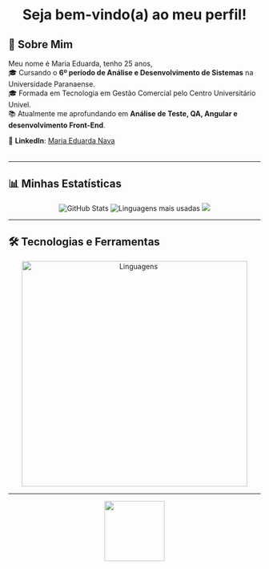 <h1 align="center">Seja bem-vindo(a) ao meu perfil!</h1>

## 🌈 Sobre Mim  

  Meu nome é Maria Eduarda, tenho 25 anos,  
🎓 Cursando o **6º período de Análise e Desenvolvimento de Sistemas** na Universidade Paranaense.  
🎓 Formada em Tecnologia em Gestão Comercial pelo Centro Universitário Univel.  
📚 Atualmente me aprofundando em **Análise de Teste, QA, Angular e desenvolvimento Front-End**.  

💼 **LinkedIn**: [Maria Eduarda Nava](https://www.linkedin.com/in/maria-eduarda-nava/)
<div align="center">
  <img src="https://raw.githubusercontent.com/meduardanava/meduardanava/main/rainbow.gif" width="100%" height="5px">
</div>

---

## 📊 Minhas Estatísticas  

<p align="center">
  <img src="https://github-readme-stats.vercel.app/api?username=meduardanava&show_icons=true&bg_color=0D1117&title_color=FF69B4&icon_color=FF69B4&text_color=ADD8E6&border_color=FF69B4" alt="GitHub Stats">
  <img src="https://github-readme-stats.vercel.app/api/top-langs/?username=meduardanava&layout=compact&langs_count=8&bg_color=0D1117&title_color=FF69B4&text_color=ADD8E6&border_color=FF69B4" alt="Linguagens mais usadas">
  <img src="https://github-readme-streak-stats.herokuapp.com/?user=meduardanava&theme=dark&background=0D1117&border=FF69B4&stroke=FF69B4&ring=ADD8E6&fire=FF69B4&currStreakLabel=ADD8E6&sideNums=FF69B4&sideLabels=ADD8E6"/>

<p align="center">

---

## 🛠 Tecnologias e Ferramentas 

<p align="center">
  <img src="https://skillicons.dev/icons?i=html,css,js,ts,java,angular,arduino,figma,webstorm,idea" alt="Linguagens" width="450px">
</p>

---

<p align="center">
  <img src="https://media.giphy.com/media/3o7TKMt1VVNkHV2PaE/giphy.gif" width="120px">
</p>
